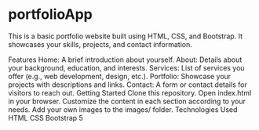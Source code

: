 # portfolioApp
This is a basic portfolio website built using HTML, CSS, and Bootstrap. It showcases your skills, projects, and contact information.

Features
Home: A brief introduction about yourself.
About: Details about your background, education, and interests.
Services: List of services you offer (e.g., web development, design, etc.).
Portfolio: Showcase your projects with descriptions and links.
Contact: A form or contact details for visitors to reach out.
Getting Started
Clone this repository.
Open index.html in your browser.
Customize the content in each section according to your needs.
Add your own images to the images/ folder.
Technologies Used
HTML
CSS
Bootstrap 5
